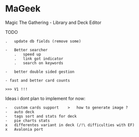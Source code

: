 # MaGeek
Magic The Gathering - Library and Deck Editor


TODO

	.	update db fields (remove some)

	-	Better searcher
		.	speed up
		. 	link got indicator
		. 	search on keywords
		
	-	better double sided gestion
	
	- fast and better card counts
	
	>>> V1 !!!
	
Ideas i dont plan to implement for now:

	-	custom cards support	>	how to generate image ?
	-	auto deck
	-	tags sort and stats for deck
	-	pie charts stats
	x	differentes variant in deck (/!\ difficulties with EF)
	x	Avalonia port